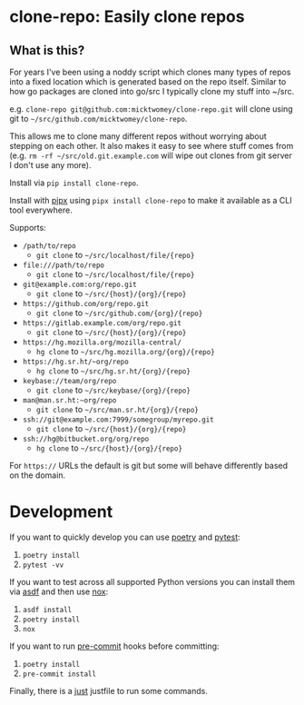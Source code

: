 # clone-repo: Easily clone repos

## What is this?

For years I've been using a noddy script which clones many types of repos into a fixed location which is generated based on the repo itself. Similar to how go packages are cloned into go/src I typically clone my stuff into ~/src.

e.g. `clone-repo git@github.com:micktwomey/clone-repo.git` will clone using git to `~/src/github.com/micktwomey/clone-repo`.

This allows me to clone many different repos without worrying about stepping on each other. It also makes it easy to see where stuff comes from (e.g. `rm -rf ~/src/old.git.example.com` will wipe out clones from git server I don't use any more).

Install via `pip install clone-repo`.

Install with [pipx](https://pypa.github.io/pipx/) using `pipx install clone-repo` to make it available as a CLI tool everywhere.

Supports:

- `/path/to/repo`
  - `git clone` to `~/src/localhost/file/{repo}`
- `file:///path/to/repo`
  - `git clone` to `~/src/localhost/file/{repo}`
- `git@example.com:org/repo.git`
  - `git clone` to `~/src/{host}/{org}/{repo}`
- `https://github.com/org/repo.git`
  - `git clone` to `~/src/github.com/{org}/{repo}`
- `https://gitlab.example.com/org/repo.git`
  - `git clone` to `~/src/{host}/{org}/{repo}`
- `https://hg.mozilla.org/mozilla-central/`
  - `hg clone` to `~/src/hg.mozilla.org/{org}/{repo}`
- `https://hg.sr.ht/~org/repo`
  - `hg clone` to `~/src/hg.sr.ht/{org}/{repo}`
- `keybase://team/org/repo`
  - `git clone` to `~/src/keybase/{org}/{repo}`
- `man@man.sr.ht:~org/repo`
  - `git clone` to `~/src/man.sr.ht/{org}/{repo}`
- `ssh://git@example.com:7999/somegroup/myrepo.git`
  - `git clone` to `~/src/{host}/{org}/{repo}`
- `ssh://hg@bitbucket.org/org/repo`
  - `hg clone` to `~/src/{host}/{org}/{repo}`

For `https://` URLs the default is git but some will behave differently based on the domain.

# Development

If you want to quickly develop you can use [poetry](https://python-poetry.org) and [pytest](https://pytest.org/):

1. `poetry install`
2. `pytest -vv`

If you want to test across all supported Python versions you can install them via [asdf](https://asdf-vm.com) and then use [nox](https://nox.thea.codes):

1. `asdf install`
2. `poetry install`
3. `nox`

If you want to run [pre-commit](https://pre-commit.com) hooks before committing:

1. `poetry install`
2. `pre-commit install`

Finally, there is a [just](https://github.com/casey/just) justfile to run some commands.
